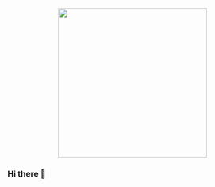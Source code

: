 <div id="header" align="center">
  <img src="https://media.giphy.com/media/uWLJEGCSWdmvK/giphy.gif" width="300"/>
</div>





### Hi there 👋

<!--
**memataexe/memataexe** is a ✨ _special_ ✨ repository because its `README.md` (this file) appears on your GitHub profile.

Here are some ideas to get you started:

- 🔭 I’m currently working on ...
- 🌱 I’m currently learning ...
- 👯 I’m looking to collaborate on ...
- 🤔 I’m looking for help with ...
- 💬 Ask me about ...
- 📫 How to reach me: ...
- 😄 Pronouns: ...
- ⚡ Fun fact: ...
-->
